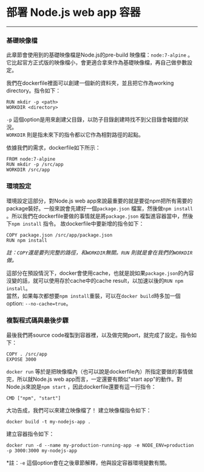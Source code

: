 
# 部署 Node.js web app 容器

---

### 基礎映像檔

此章節會使用到的基礎映像檔是Node.js的pre-build 映像檔：`node:7-alpine` 。它比起官方正式版的映像檔小，會更適合拿來作為基礎映像檔，再自己做參數設定。

我們在dockerfile裡面可以創建一個新的資料夾，並且把它作為working directory。指令如下：

```
RUN mkdir -p <path>
WORKDIR <directory>
```

`-p` 這個option是用來創建父目錄，以防子目錄創建時找不到父目錄會報錯的狀況。  
`WORKDIR` 則是指未來下的指令都以它作為相對路徑的起點。

依據我們的需求，dockerfile如下所示：
```
FROM node:7-alpine
RUN mkdir -p /src/app
WORKDIR /src/app
```

### 環境設定

環境設定這部分，對Node.js web app來說最重要的就是要從npm把所有需要的package裝好。一般來說會先建好一個`package.json` 檔案，然後做`npm install` 。所以我們在dockerfile要做的事情就是將`package.json` 複製進容器當中，然後下`npm install` 指令。
故dockerfile中要新增的指令如下：
```
COPY package.json /src/app/package.json
RUN npm install
```
*註：`COPY`還是要列完整的路徑，和`WORKDIR`無關。`RUN` 則就是會在我們的`WORKDIR` 做。*

這部分在預設情況下，docker會使用cache，也就是說如果`package.json`的內容沒變的話，就可以使用存於cache中的cache result，以加速以後的`RUN npm install`。  
當然，如果每次都想要`npm install`重裝，可以在`docker build`時多加一個option:  `--no-cache=true`。

### 複製程式碼與最後步驟

最後我們將source code複製到容器裡，以及做完開port，就完成了設定。指令如下：
```
COPY . /src/app
EXPOSE 3000
```

`docker run` 等於是把映像檔內（也可以說是dockerfile內）所指定要做的事情做完，所以就Node.js web app而言，一定還要有類似"start app"的動作。對Node.js來說是`npm start` ，因此dockerfile還要有這一行指令：
```
CMD ["npm", "start"]
```

大功告成，我們可以來建立映像檔了！
建立映像檔指令如下：
```
docker build -t my-nodejs-app .
```
建立容器指令如下：
```
docker run -d --name my-production-running-app -e NODE_ENV=production -p 3000:3000 my-nodejs-app
```
*註：`-e` 這個option會在之後章節解釋，他與設定容器環境變數有關。
